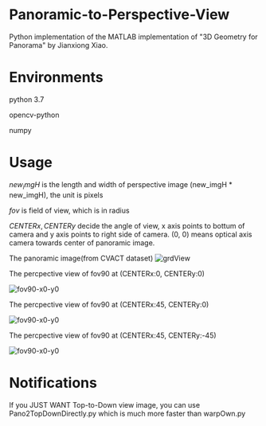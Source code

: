 # Panoramic-to-Perspective-View
Python implementation of the MATLAB implementation of "3D Geometry for Panorama" by Jianxiong Xiao.

# Environments
python 3.7

opencv-python

numpy

# Usage
$new_imgH$ is the length and width of perspective image (new_imgH * new_imgH), the unit is pixels

$fov$ is field of view, which is in radius

$CENTERx, CENTERy$ decide the angle of view, x axis points to bottum of camera and y axis points to right side of camera. (0, 0) means optical axis camera towards center of panoramic image.

The panoramic image(from CVACT dataset)
![grdView](https://user-images.githubusercontent.com/35421034/113550288-6b1dbf00-9625-11eb-9fe2-9ac3fbafbb92.jpg)

The percpective view of fov90 at (CENTERx:0, CENTERy:0)

![fov90-x0-y0](https://user-images.githubusercontent.com/35421034/113550235-53ded180-9625-11eb-9f45-f836118da338.jpg)

The percpective view of fov90 at (CENTERx:45, CENTERy:0)

![fov90-x0-y0](https://user-images.githubusercontent.com/35421034/113550393-92748c00-9625-11eb-976c-835e8b0492c3.jpg)

The percpective view of fov90 at (CENTERx:45, CENTERy:-45)

![fov90-x0-y0](https://user-images.githubusercontent.com/35421034/113550463-ad470080-9625-11eb-8b96-164dc7e64205.jpg)

# Notifications
If you JUST WANT Top-to-Down view image, you can use Pano2TopDownDirectly.py which is much more faster than warpOwn.py


